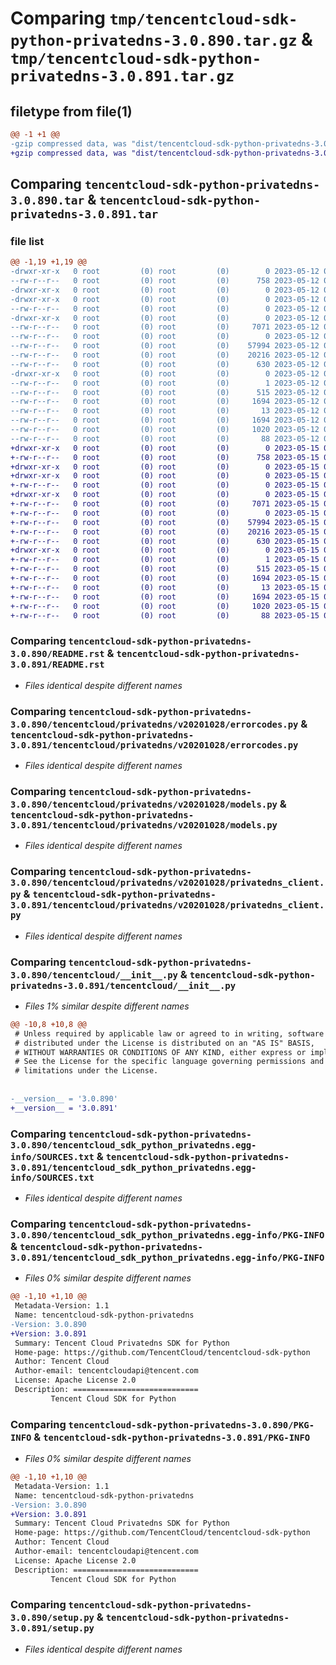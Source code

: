 # Comparing `tmp/tencentcloud-sdk-python-privatedns-3.0.890.tar.gz` & `tmp/tencentcloud-sdk-python-privatedns-3.0.891.tar.gz`

## filetype from file(1)

```diff
@@ -1 +1 @@
-gzip compressed data, was "dist/tencentcloud-sdk-python-privatedns-3.0.890.tar", last modified: Fri May 12 03:12:50 2023, max compression
+gzip compressed data, was "dist/tencentcloud-sdk-python-privatedns-3.0.891.tar", last modified: Mon May 15 04:00:31 2023, max compression
```

## Comparing `tencentcloud-sdk-python-privatedns-3.0.890.tar` & `tencentcloud-sdk-python-privatedns-3.0.891.tar`

### file list

```diff
@@ -1,19 +1,19 @@
-drwxr-xr-x   0 root         (0) root         (0)        0 2023-05-12 03:12:50.000000 tencentcloud-sdk-python-privatedns-3.0.890/
--rw-r--r--   0 root         (0) root         (0)      758 2023-05-12 03:12:50.000000 tencentcloud-sdk-python-privatedns-3.0.890/README.rst
-drwxr-xr-x   0 root         (0) root         (0)        0 2023-05-12 03:12:50.000000 tencentcloud-sdk-python-privatedns-3.0.890/tencentcloud/
-drwxr-xr-x   0 root         (0) root         (0)        0 2023-05-12 03:12:50.000000 tencentcloud-sdk-python-privatedns-3.0.890/tencentcloud/privatedns/
--rw-r--r--   0 root         (0) root         (0)        0 2023-05-12 03:12:50.000000 tencentcloud-sdk-python-privatedns-3.0.890/tencentcloud/privatedns/__init__.py
-drwxr-xr-x   0 root         (0) root         (0)        0 2023-05-12 03:12:50.000000 tencentcloud-sdk-python-privatedns-3.0.890/tencentcloud/privatedns/v20201028/
--rw-r--r--   0 root         (0) root         (0)     7071 2023-05-12 03:12:50.000000 tencentcloud-sdk-python-privatedns-3.0.890/tencentcloud/privatedns/v20201028/errorcodes.py
--rw-r--r--   0 root         (0) root         (0)        0 2023-05-12 03:12:50.000000 tencentcloud-sdk-python-privatedns-3.0.890/tencentcloud/privatedns/v20201028/__init__.py
--rw-r--r--   0 root         (0) root         (0)    57994 2023-05-12 03:12:50.000000 tencentcloud-sdk-python-privatedns-3.0.890/tencentcloud/privatedns/v20201028/models.py
--rw-r--r--   0 root         (0) root         (0)    20216 2023-05-12 03:12:50.000000 tencentcloud-sdk-python-privatedns-3.0.890/tencentcloud/privatedns/v20201028/privatedns_client.py
--rw-r--r--   0 root         (0) root         (0)      630 2023-05-12 03:12:50.000000 tencentcloud-sdk-python-privatedns-3.0.890/tencentcloud/__init__.py
-drwxr-xr-x   0 root         (0) root         (0)        0 2023-05-12 03:12:50.000000 tencentcloud-sdk-python-privatedns-3.0.890/tencentcloud_sdk_python_privatedns.egg-info/
--rw-r--r--   0 root         (0) root         (0)        1 2023-05-12 03:12:50.000000 tencentcloud-sdk-python-privatedns-3.0.890/tencentcloud_sdk_python_privatedns.egg-info/dependency_links.txt
--rw-r--r--   0 root         (0) root         (0)      515 2023-05-12 03:12:50.000000 tencentcloud-sdk-python-privatedns-3.0.890/tencentcloud_sdk_python_privatedns.egg-info/SOURCES.txt
--rw-r--r--   0 root         (0) root         (0)     1694 2023-05-12 03:12:50.000000 tencentcloud-sdk-python-privatedns-3.0.890/tencentcloud_sdk_python_privatedns.egg-info/PKG-INFO
--rw-r--r--   0 root         (0) root         (0)       13 2023-05-12 03:12:50.000000 tencentcloud-sdk-python-privatedns-3.0.890/tencentcloud_sdk_python_privatedns.egg-info/top_level.txt
--rw-r--r--   0 root         (0) root         (0)     1694 2023-05-12 03:12:50.000000 tencentcloud-sdk-python-privatedns-3.0.890/PKG-INFO
--rw-r--r--   0 root         (0) root         (0)     1020 2023-05-12 03:12:50.000000 tencentcloud-sdk-python-privatedns-3.0.890/setup.py
--rw-r--r--   0 root         (0) root         (0)       88 2023-05-12 03:12:50.000000 tencentcloud-sdk-python-privatedns-3.0.890/setup.cfg
+drwxr-xr-x   0 root         (0) root         (0)        0 2023-05-15 04:00:31.000000 tencentcloud-sdk-python-privatedns-3.0.891/
+-rw-r--r--   0 root         (0) root         (0)      758 2023-05-15 04:00:31.000000 tencentcloud-sdk-python-privatedns-3.0.891/README.rst
+drwxr-xr-x   0 root         (0) root         (0)        0 2023-05-15 04:00:31.000000 tencentcloud-sdk-python-privatedns-3.0.891/tencentcloud/
+drwxr-xr-x   0 root         (0) root         (0)        0 2023-05-15 04:00:31.000000 tencentcloud-sdk-python-privatedns-3.0.891/tencentcloud/privatedns/
+-rw-r--r--   0 root         (0) root         (0)        0 2023-05-15 04:00:31.000000 tencentcloud-sdk-python-privatedns-3.0.891/tencentcloud/privatedns/__init__.py
+drwxr-xr-x   0 root         (0) root         (0)        0 2023-05-15 04:00:31.000000 tencentcloud-sdk-python-privatedns-3.0.891/tencentcloud/privatedns/v20201028/
+-rw-r--r--   0 root         (0) root         (0)     7071 2023-05-15 04:00:31.000000 tencentcloud-sdk-python-privatedns-3.0.891/tencentcloud/privatedns/v20201028/errorcodes.py
+-rw-r--r--   0 root         (0) root         (0)        0 2023-05-15 04:00:31.000000 tencentcloud-sdk-python-privatedns-3.0.891/tencentcloud/privatedns/v20201028/__init__.py
+-rw-r--r--   0 root         (0) root         (0)    57994 2023-05-15 04:00:31.000000 tencentcloud-sdk-python-privatedns-3.0.891/tencentcloud/privatedns/v20201028/models.py
+-rw-r--r--   0 root         (0) root         (0)    20216 2023-05-15 04:00:31.000000 tencentcloud-sdk-python-privatedns-3.0.891/tencentcloud/privatedns/v20201028/privatedns_client.py
+-rw-r--r--   0 root         (0) root         (0)      630 2023-05-15 04:00:31.000000 tencentcloud-sdk-python-privatedns-3.0.891/tencentcloud/__init__.py
+drwxr-xr-x   0 root         (0) root         (0)        0 2023-05-15 04:00:31.000000 tencentcloud-sdk-python-privatedns-3.0.891/tencentcloud_sdk_python_privatedns.egg-info/
+-rw-r--r--   0 root         (0) root         (0)        1 2023-05-15 04:00:31.000000 tencentcloud-sdk-python-privatedns-3.0.891/tencentcloud_sdk_python_privatedns.egg-info/dependency_links.txt
+-rw-r--r--   0 root         (0) root         (0)      515 2023-05-15 04:00:31.000000 tencentcloud-sdk-python-privatedns-3.0.891/tencentcloud_sdk_python_privatedns.egg-info/SOURCES.txt
+-rw-r--r--   0 root         (0) root         (0)     1694 2023-05-15 04:00:31.000000 tencentcloud-sdk-python-privatedns-3.0.891/tencentcloud_sdk_python_privatedns.egg-info/PKG-INFO
+-rw-r--r--   0 root         (0) root         (0)       13 2023-05-15 04:00:31.000000 tencentcloud-sdk-python-privatedns-3.0.891/tencentcloud_sdk_python_privatedns.egg-info/top_level.txt
+-rw-r--r--   0 root         (0) root         (0)     1694 2023-05-15 04:00:31.000000 tencentcloud-sdk-python-privatedns-3.0.891/PKG-INFO
+-rw-r--r--   0 root         (0) root         (0)     1020 2023-05-15 04:00:31.000000 tencentcloud-sdk-python-privatedns-3.0.891/setup.py
+-rw-r--r--   0 root         (0) root         (0)       88 2023-05-15 04:00:31.000000 tencentcloud-sdk-python-privatedns-3.0.891/setup.cfg
```

### Comparing `tencentcloud-sdk-python-privatedns-3.0.890/README.rst` & `tencentcloud-sdk-python-privatedns-3.0.891/README.rst`

 * *Files identical despite different names*

### Comparing `tencentcloud-sdk-python-privatedns-3.0.890/tencentcloud/privatedns/v20201028/errorcodes.py` & `tencentcloud-sdk-python-privatedns-3.0.891/tencentcloud/privatedns/v20201028/errorcodes.py`

 * *Files identical despite different names*

### Comparing `tencentcloud-sdk-python-privatedns-3.0.890/tencentcloud/privatedns/v20201028/models.py` & `tencentcloud-sdk-python-privatedns-3.0.891/tencentcloud/privatedns/v20201028/models.py`

 * *Files identical despite different names*

### Comparing `tencentcloud-sdk-python-privatedns-3.0.890/tencentcloud/privatedns/v20201028/privatedns_client.py` & `tencentcloud-sdk-python-privatedns-3.0.891/tencentcloud/privatedns/v20201028/privatedns_client.py`

 * *Files identical despite different names*

### Comparing `tencentcloud-sdk-python-privatedns-3.0.890/tencentcloud/__init__.py` & `tencentcloud-sdk-python-privatedns-3.0.891/tencentcloud/__init__.py`

 * *Files 1% similar despite different names*

```diff
@@ -10,8 +10,8 @@
 # Unless required by applicable law or agreed to in writing, software
 # distributed under the License is distributed on an "AS IS" BASIS,
 # WITHOUT WARRANTIES OR CONDITIONS OF ANY KIND, either express or implied.
 # See the License for the specific language governing permissions and
 # limitations under the License.
 
 
-__version__ = '3.0.890'
+__version__ = '3.0.891'
```

### Comparing `tencentcloud-sdk-python-privatedns-3.0.890/tencentcloud_sdk_python_privatedns.egg-info/SOURCES.txt` & `tencentcloud-sdk-python-privatedns-3.0.891/tencentcloud_sdk_python_privatedns.egg-info/SOURCES.txt`

 * *Files identical despite different names*

### Comparing `tencentcloud-sdk-python-privatedns-3.0.890/tencentcloud_sdk_python_privatedns.egg-info/PKG-INFO` & `tencentcloud-sdk-python-privatedns-3.0.891/tencentcloud_sdk_python_privatedns.egg-info/PKG-INFO`

 * *Files 0% similar despite different names*

```diff
@@ -1,10 +1,10 @@
 Metadata-Version: 1.1
 Name: tencentcloud-sdk-python-privatedns
-Version: 3.0.890
+Version: 3.0.891
 Summary: Tencent Cloud Privatedns SDK for Python
 Home-page: https://github.com/TencentCloud/tencentcloud-sdk-python
 Author: Tencent Cloud
 Author-email: tencentcloudapi@tencent.com
 License: Apache License 2.0
 Description: ============================
         Tencent Cloud SDK for Python
```

### Comparing `tencentcloud-sdk-python-privatedns-3.0.890/PKG-INFO` & `tencentcloud-sdk-python-privatedns-3.0.891/PKG-INFO`

 * *Files 0% similar despite different names*

```diff
@@ -1,10 +1,10 @@
 Metadata-Version: 1.1
 Name: tencentcloud-sdk-python-privatedns
-Version: 3.0.890
+Version: 3.0.891
 Summary: Tencent Cloud Privatedns SDK for Python
 Home-page: https://github.com/TencentCloud/tencentcloud-sdk-python
 Author: Tencent Cloud
 Author-email: tencentcloudapi@tencent.com
 License: Apache License 2.0
 Description: ============================
         Tencent Cloud SDK for Python
```

### Comparing `tencentcloud-sdk-python-privatedns-3.0.890/setup.py` & `tencentcloud-sdk-python-privatedns-3.0.891/setup.py`

 * *Files identical despite different names*

